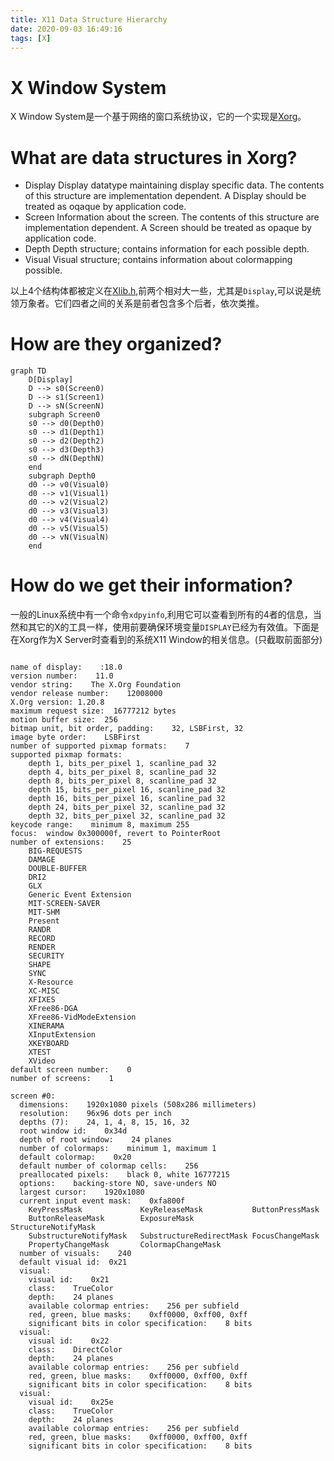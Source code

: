 ```yaml
---
title: X11 Data Structure Hierarchy
date: 2020-09-03 16:49:16
tags: [X]
---
```


# X Window System
X Window System是一个基于网络的窗口系统协议，它的一个实现是[Xorg](https://www.x.org/wiki/)。

<!--more-->

# What are data structures in Xorg?
- Display
    Display datatype maintaining display specific data. The contents of this structure are implementation dependent. A Display should be treated as oqaque by application code.
- Screen
    Information about the screen. The contents of this structure are implementation dependent. A Screen should be treated as opaque by application code.
- Depth
    Depth structure; contains information for each possible depth.
- Visual
    Visual structure; contains information about colormapping possible.

以上4个结构体都被定义在[Xlib.h](https://gitlab.freedesktop.org/xorg/lib/libx11/-/blob/master/include/X11/Xlib.h),前两个相对大一些，尤其是`Display`,可以说是统领万象者。它们四者之间的关系是前者包含多个后者，依次类推。

# How are they organized?
```mermaid
graph TD
    D[Display]
    D --> s0(Screen0)
    D --> s1(Screen1)
    D --> sN(ScreenN)
    subgraph Screen0
    s0 --> d0(Depth0)
    s0 --> d1(Depth1)
    s0 --> d2(Depth2)
    s0 --> d3(Depth3)
    s0 --> dN(DepthN)
    end
    subgraph Depth0
    d0 --> v0(Visual0)
    d0 --> v1(Visual1)
    d0 --> v2(Visual2)
    d0 --> v3(Visual3)
    d0 --> v4(Visual4)
    d0 --> v5(Visual5)
    d0 --> vN(VisualN)
    end
```

# How do we get their information?
一般的Linux系统中有一个命令`xdpyinfo`,利用它可以查看到所有的4者的信息，当然和其它的X的工具一样，使用前要确保环境变量`DISPLAY`已经为有效值。下面是在Xorg作为X Server时查看到的系统X11 Window的相关信息。(只截取前面部分)
```

name of display:    :18.0
version number:    11.0
vendor string:    The X.Org Foundation
vendor release number:    12008000
X.Org version: 1.20.8
maximum request size:  16777212 bytes
motion buffer size:  256
bitmap unit, bit order, padding:    32, LSBFirst, 32
image byte order:    LSBFirst
number of supported pixmap formats:    7
supported pixmap formats:
    depth 1, bits_per_pixel 1, scanline_pad 32
    depth 4, bits_per_pixel 8, scanline_pad 32
    depth 8, bits_per_pixel 8, scanline_pad 32
    depth 15, bits_per_pixel 16, scanline_pad 32
    depth 16, bits_per_pixel 16, scanline_pad 32
    depth 24, bits_per_pixel 32, scanline_pad 32
    depth 32, bits_per_pixel 32, scanline_pad 32
keycode range:    minimum 8, maximum 255
focus:  window 0x300000f, revert to PointerRoot
number of extensions:    25
    BIG-REQUESTS
    DAMAGE
    DOUBLE-BUFFER
    DRI2
    GLX
    Generic Event Extension
    MIT-SCREEN-SAVER
    MIT-SHM
    Present
    RANDR
    RECORD
    RENDER
    SECURITY
    SHAPE
    SYNC
    X-Resource
    XC-MISC
    XFIXES
    XFree86-DGA
    XFree86-VidModeExtension
    XINERAMA
    XInputExtension
    XKEYBOARD
    XTEST
    XVideo
default screen number:    0
number of screens:    1

screen #0:
  dimensions:    1920x1080 pixels (508x286 millimeters)
  resolution:    96x96 dots per inch
  depths (7):    24, 1, 4, 8, 15, 16, 32
  root window id:    0x34d
  depth of root window:    24 planes
  number of colormaps:    minimum 1, maximum 1
  default colormap:    0x20
  default number of colormap cells:    256
  preallocated pixels:    black 0, white 16777215
  options:    backing-store NO, save-unders NO
  largest cursor:    1920x1080
  current input event mask:    0xfa800f
    KeyPressMask             KeyReleaseMask           ButtonPressMask          
    ButtonReleaseMask        ExposureMask             StructureNotifyMask      
    SubstructureNotifyMask   SubstructureRedirectMask FocusChangeMask          
    PropertyChangeMask       ColormapChangeMask       
  number of visuals:    240
  default visual id:  0x21
  visual:
    visual id:    0x21
    class:    TrueColor
    depth:    24 planes
    available colormap entries:    256 per subfield
    red, green, blue masks:    0xff0000, 0xff00, 0xff
    significant bits in color specification:    8 bits
  visual:
    visual id:    0x22
    class:    DirectColor
    depth:    24 planes
    available colormap entries:    256 per subfield
    red, green, blue masks:    0xff0000, 0xff00, 0xff
    significant bits in color specification:    8 bits
  visual:
    visual id:    0x25e
    class:    TrueColor
    depth:    24 planes
    available colormap entries:    256 per subfield
    red, green, blue masks:    0xff0000, 0xff00, 0xff
    significant bits in color specification:    8 bits

```

